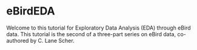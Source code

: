 # eBirdEDA

Welcome to this tutorial for Exploratory Data Analysis (EDA) through eBird data. This tutorial is the second of a three-part series on eBird data, co-authored by C. Lane Scher. 
